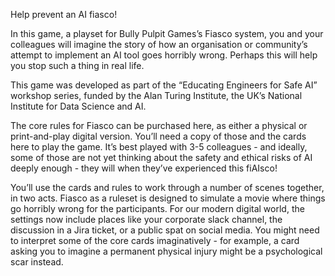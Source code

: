 Help prevent an AI fiasco! 

In this game, a playset for Bully Pulpit Games’s Fiasco system, you and your colleagues will imagine
the story of how an organisation or community’s attempt to implement an AI tool goes horribly wrong. 
Perhaps this will help you stop such a thing in real life.

This game was developed as part of the “Educating Engineers for Safe AI” workshop series, funded by the Alan Turing Institute, 
the UK’s National Institute for Data Science and AI.

The core rules for Fiasco can be purchased here, as either a physical or print-and-play digital version. 
You’ll need a copy of those and the cards here to play the game. It’s best played with 3-5 colleagues - and ideally, 
some of those are not yet thinking about the safety and ethical risks of AI deeply enough - they will when they’ve experienced this fiAIsco!

You’ll use the cards and rules to work through a number of scenes together, in two acts. Fiasco as a ruleset is designed to 
simulate a movie where things go horribly wrong for the participants. For our modern digital world, the settings now
include places like your corporate slack channel, the discussion in a Jira ticket, or a public spat on social media. 
You might need to interpret some of the core cards imaginatively - for example, a card asking you to imagine a permanent
physical injury might be a psychological scar instead.
